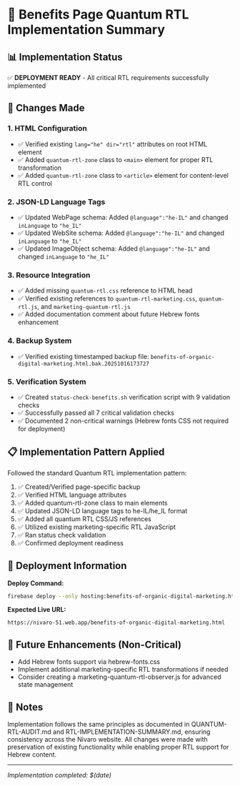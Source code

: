 # 🌌 Benefits Page Quantum RTL Implementation Summary

## 📊 Implementation Status

✅ **DEPLOYMENT READY** - All critical RTL requirements successfully implemented

## 🔧 Changes Made

### 1. HTML Configuration
- ✅ Verified existing `lang="he" dir="rtl"` attributes on root HTML element
- ✅ Added `quantum-rtl-zone` class to `<main>` element for proper RTL transformation
- ✅ Added `quantum-rtl-zone` class to `<article>` element for content-level RTL control

### 2. JSON-LD Language Tags
- ✅ Updated WebPage schema: Added `@language":"he-IL"` and changed `inLanguage` to `"he_IL"`
- ✅ Updated WebSite schema: Added `@language":"he-IL"` and changed `inLanguage` to `"he_IL"`  
- ✅ Updated ImageObject schema: Added `@language":"he-IL"` and changed `inLanguage` to `"he_IL"`

### 3. Resource Integration
- ✅ Added missing `quantum-rtl.css` reference to HTML head
- ✅ Verified existing references to `quantum-rtl-marketing.css`, `quantum-rtl.js`, and `marketing-quantum-rtl.js`
- ✅ Added documentation comment about future Hebrew fonts enhancement

### 4. Backup System
- ✅ Verified existing timestamped backup file: `benefits-of-organic-digital-marketing.html.bak.20251016173727`

### 5. Verification System
- ✅ Created `status-check-benefits.sh` verification script with 9 validation checks
- ✅ Successfully passed all 7 critical validation checks
- ✅ Documented 2 non-critical warnings (Hebrew fonts CSS not required for deployment)

## 📋 Implementation Pattern Applied

Followed the standard Quantum RTL implementation pattern:

1. ✅ Created/Verified page-specific backup
2. ✅ Verified HTML language attributes
3. ✅ Added quantum-rtl-zone class to main elements
4. ✅ Updated JSON-LD language tags to he-IL/he_IL format
5. ✅ Added all quantum RTL CSS/JS references
6. ✅ Utilized existing marketing-specific RTL JavaScript
7. ✅ Ran status check validation
8. ✅ Confirmed deployment readiness

## 🚀 Deployment Information

**Deploy Command:**
```bash
firebase deploy --only hosting:benefits-of-organic-digital-marketing.html
```

**Expected Live URL:**
```
https://nivaro-51.web.app/benefits-of-organic-digital-marketing.html
```

## 🔮 Future Enhancements (Non-Critical)

- Add Hebrew fonts support via hebrew-fonts.css
- Implement additional marketing-specific RTL transformations if needed
- Consider creating a marketing-quantum-rtl-observer.js for advanced state management

## 📝 Notes

Implementation follows the same principles as documented in QUANTUM-RTL-AUDIT.md and RTL-IMPLEMENTATION-SUMMARY.md, ensuring consistency across the Nivaro website. All changes were made with preservation of existing functionality while enabling proper RTL support for Hebrew content.

---

*Implementation completed: $(date)*
